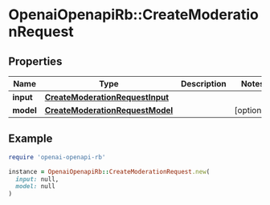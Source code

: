 # OpenaiOpenapiRb::CreateModerationRequest

## Properties

| Name | Type | Description | Notes |
| ---- | ---- | ----------- | ----- |
| **input** | [**CreateModerationRequestInput**](CreateModerationRequestInput.md) |  |  |
| **model** | [**CreateModerationRequestModel**](CreateModerationRequestModel.md) |  | [optional] |

## Example

```ruby
require 'openai-openapi-rb'

instance = OpenaiOpenapiRb::CreateModerationRequest.new(
  input: null,
  model: null
)
```


